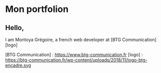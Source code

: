 # Mon portfolion

## Hello,
I am Montoya Grégoire, a french web developer at [BTG Communication] [logo]



[BTG Communication] : https://www.btg-communication.fr
[logo] : https://btg-communication.fr/wp-content/uploads/2018/11/logo-btg-encadre.svg
